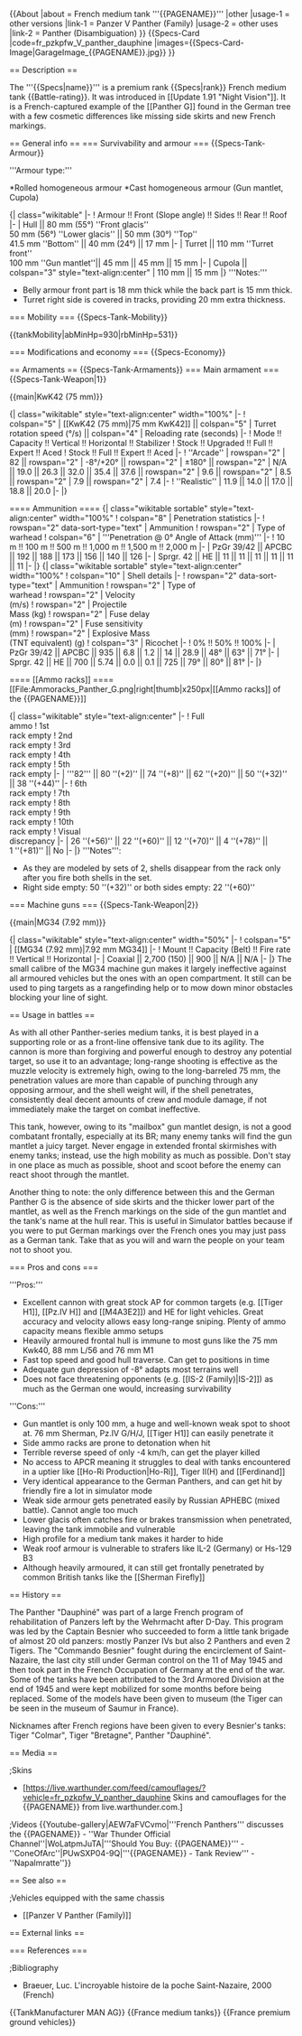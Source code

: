 {{About
|about = French medium tank '''{{PAGENAME}}'''
|other
|usage-1 = other versions
|link-1 = Panzer V Panther (Family)
|usage-2 = other uses
|link-2 = Panther (Disambiguation)
}}
{{Specs-Card
|code=fr_pzkpfw_V_panther_dauphine
|images={{Specs-Card-Image|GarageImage_{{PAGENAME}}.jpg}}
}}

== Description ==
<!-- ''In the description, the first part should be about the history of the creation and combat usage of the vehicle, as well as its key features. In the second part, tell the reader about the ground vehicle in the game. Insert a screenshot of the vehicle, so that if the novice player does not remember the vehicle by name, he will immediately understand what kind of vehicle the article is talking about.'' -->
The '''{{Specs|name}}''' is a premium rank {{Specs|rank}} French medium tank {{Battle-rating}}. It was introduced in [[Update 1.91 "Night Vision"]]. It is a French-captured example of the [[Panther G]] found in the German tree with a few cosmetic differences like missing side skirts and new French markings.

== General info ==
=== Survivability and armour ===
{{Specs-Tank-Armour}}
<!-- ''Describe armour protection. Note the most well protected and key weak areas. Appreciate the layout of modules as well as the number and location of crew members. Is the level of armour protection sufficient, is the placement of modules helpful for survival in combat? If necessary use a visual template to indicate the most secure and weak zones of the armour.'' -->
'''Armour type:'''

*Rolled homogeneous armour
*Cast homogeneous armour (Gun mantlet, Cupola)

{| class="wikitable"
|-
! Armour !! Front (Slope angle) !! Sides !! Rear !! Roof
|-
| Hull || 80 mm (55°) ''Front glacis'' <br> 50 mm (56°) ''Lower glacis'' || 50 mm (30°) ''Top'' <br> 41.5 mm ''Bottom'' || 40 mm (24°) || 17 mm
|-
| Turret || 110 mm ''Turret front'' <br> 100 mm ''Gun mantlet''|| 45 mm || 45 mm || 15 mm
|-
| Cupola || colspan="3" style="text-align:center" | 110 mm || 15 mm
|}
'''Notes:'''

* Belly armour front part is 18 mm thick while the back part is 15 mm thick.
* Turret right side is covered in tracks, providing 20 mm extra thickness.

=== Mobility ===
{{Specs-Tank-Mobility}}
<!-- ''Write about the mobility of the ground vehicle. Estimate the specific power and manoeuvrability, as well as the maximum speed forwards and backwards.'' -->

{{tankMobility|abMinHp=930|rbMinHp=531}}

=== Modifications and economy ===
{{Specs-Economy}}

== Armaments ==
{{Specs-Tank-Armaments}}
=== Main armament ===
{{Specs-Tank-Weapon|1}}
<!-- ''Give the reader information about the characteristics of the main gun. Assess its effectiveness in a battle based on the reloading speed, ballistics and the power of shells. Do not forget about the flexibility of the fire, that is how quickly the cannon can be aimed at the target, open fire on it and aim at another enemy. Add a link to the main article on the gun: <code><nowiki>{{main|Name of the weapon}}</nowiki></code>. Describe in general terms the ammunition available for the main gun. Give advice on how to use them and how to fill the ammunition storage.'' -->
{{main|KwK42 (75 mm)}}

{| class="wikitable" style="text-align:center" width="100%"
|-
! colspan="5" | [[KwK42 (75 mm)|75 mm KwK42]] || colspan="5" | Turret rotation speed (°/s) || colspan="4" | Reloading rate (seconds)
|-
! Mode !! Capacity !! Vertical !! Horizontal !! Stabilizer
! Stock !! Upgraded !! Full !! Expert !! Aced
! Stock !! Full !! Expert !! Aced
|-
! ''Arcade''
| rowspan="2" | 82 || rowspan="2" | -8°/+20° || rowspan="2" | ±180° || rowspan="2" | N/A || 19.0 || 26.3 || 32.0 || 35.4 || 37.6 || rowspan="2" | 9.6 || rowspan="2" | 8.5 || rowspan="2" | 7.9 || rowspan="2" | 7.4
|-
! ''Realistic''
| 11.9 || 14.0 || 17.0 || 18.8 || 20.0
|-
|}

==== Ammunition ====
{| class="wikitable sortable" style="text-align:center" width="100%"
! colspan="8" | Penetration statistics
|-
! rowspan="2" data-sort-type="text" | Ammunition
! rowspan="2" | Type of<br>warhead
! colspan="6" | '''Penetration @ 0° Angle of Attack (mm)'''
|-
! 10 m !! 100 m !! 500 m !! 1,000 m !! 1,500 m !! 2,000 m
|-
| PzGr 39/42 || APCBC || 192 || 188 || 173 || 156 || 140 || 126
|-
| Sprgr. 42 || HE || 11 || 11 || 11 || 11 || 11 || 11
|-
|}
{| class="wikitable sortable" style="text-align:center" width="100%"
! colspan="10" | Shell details
|-
! rowspan="2" data-sort-type="text" | Ammunition
! rowspan="2" | Type of<br>warhead
! rowspan="2" | Velocity<br>(m/s)
! rowspan="2" | Projectile<br>Mass (kg)
! rowspan="2" | Fuse delay<br>(m)
! rowspan="2" | Fuse sensitivity<br>(mm)
! rowspan="2" | Explosive Mass<br>(TNT equivalent) (g)
! colspan="3" | Ricochet
|-
! 0% !! 50% !! 100%
|-
| PzGr 39/42 || APCBC || 935 || 6.8 || 1.2 || 14 || 28.9 || 48° || 63° || 71°
|-
| Sprgr. 42 || HE || 700 || 5.74 || 0.0 || 0.1 || 725 || 79° || 80° || 81°
|-
|}

==== [[Ammo racks]] ====
[[File:Ammoracks_Panther_G.png|right|thumb|x250px|[[Ammo racks]] of the {{PAGENAME}}]]
<!-- '''Last updated: 2.3.0.27''' -->
{| class="wikitable" style="text-align:center"
|-
! Full<br>ammo
! 1st<br>rack empty
! 2nd<br>rack empty
! 3rd<br>rack empty
! 4th<br>rack empty
! 5th<br>rack empty
|-
| '''82''' || 80&nbsp;''(+2)'' || 74&nbsp;''(+8)'' || 62&nbsp;''(+20)'' || 50&nbsp;''(+32)'' || 38&nbsp;''(+44)''
|-
! 6th<br>rack empty
! 7th<br>rack empty
! 8th<br>rack empty
! 9th<br>rack empty
! 10th<br>rack empty
! Visual<br>discrepancy
|-
| 26&nbsp;''(+56)'' || 22&nbsp;''(+60)'' || 12&nbsp;''(+70)'' || 4&nbsp;''(+78)'' || 1&nbsp;''(+81)'' || No
|-
|}
'''Notes''':

* As they are modeled by sets of 2, shells disappear from the rack only after you fire both shells in the set.
* Right side empty: 50&nbsp;''(+32)'' or both sides empty: 22&nbsp;''(+60)''

=== Machine guns ===
{{Specs-Tank-Weapon|2}}
<!-- ''Offensive and anti-aircraft machine guns not only allow you to fight some aircraft but also are effective against lightly armoured vehicles. Evaluate machine guns and give recommendations on its use.'' -->
{{main|MG34 (7.92 mm)}}

{| class="wikitable" style="text-align:center" width="50%"
|-
! colspan="5" | [[MG34 (7.92 mm)|7.92 mm MG34]]
|-
! Mount !! Capacity (Belt) !! Fire rate !! Vertical !! Horizontal
|-
| Coaxial || 2,700 (150) || 900 || N/A || N/A
|-
|}
The small calibre of the MG34 machine gun makes it largely ineffective against all armoured vehicles but the ones with an open compartment. It still can be used to ping targets as a rangefinding help or to mow down minor obstacles blocking your line of sight.

== Usage in battles ==
<!-- ''Describe the tactics of playing in the vehicle, the features of using vehicles in the team and advice on tactics. Refrain from creating a "guide" - do not impose a single point of view but instead give the reader food for thought. Describe the most dangerous enemies and give recommendations on fighting them. If necessary, note the specifics of the game in different modes (AB, RB, SB).'' -->
As with all other Panther-series medium tanks, it is best played in a supporting role or as a front-line offensive tank due to its agility. The cannon is more than forgiving and powerful enough to destroy any potential target, so use it to an advantage; long-range shooting is effective as the muzzle velocity is extremely high, owing to the long-barreled 75 mm, the penetration values are more than capable of punching through any opposing armour, and the shell weight will, if the shell penetrates, consistently deal decent amounts of crew and module damage, if not immediately make the target on combat ineffective.

This tank, however, owing to its "mailbox" gun mantlet design, is not a good combatant frontally, especially at its BR; many enemy tanks will find the gun mantlet a juicy target. Never engage in extended frontal skirmishes with enemy tanks; instead, use the high mobility as much as possible. Don't stay in one place as much as possible, shoot and scoot before the enemy can react shoot through the mantlet.

Another thing to note: the only difference between this and the German Panther G is the absence of side skirts and the thicker lower part of the mantlet, as well as the French markings on the side of the gun mantlet and the tank's name at the hull rear. This is useful in Simulator battles because if you were to put German markings over the French ones you may just pass as a German tank. Take that as you will and warn the people on your team not to shoot you.

=== Pros and cons ===
<!-- ''Summarise and briefly evaluate the vehicle in terms of its characteristics and combat effectiveness. Mark its pros and cons in a bulleted list. Try not to use more than 6 points for each of the characteristics. Avoid using categorical definitions such as "bad", "good" and the like - use substitutions with softer forms such as "inadequate" and "effective".'' -->

'''Pros:'''

* Excellent cannon with great stock AP for common targets (e.g. [[Tiger H1]], [[Pz.IV H]] and [[M4A3E2]]) and HE for light vehicles. Great accuracy and velocity allows easy long-range sniping. Plenty of ammo capacity means flexible ammo setups
* Heavily armoured frontal hull is immune to most guns like the 75 mm Kwk40, 88 mm L/56 and 76 mm M1
* Fast top speed and good hull traverse. Can get to positions in time
* Adequate gun depression of -8° adapts most terrains well
* Does not face threatening opponents (e.g. [[IS-2 (Family)|IS-2]]) as much as the German one would, increasing survivability

'''Cons:'''

* Gun mantlet is only 100 mm, a huge and well-known weak spot to shoot at. 76 mm Sherman, Pz.IV G/H/J, [[Tiger H1]] can easily penetrate it
* Side ammo racks are prone to detonation when hit
* Terrible reverse speed of only -4 km/h, can get the player killed
* No access to APCR meaning it struggles to deal with tanks encountered in a uptier like [[Ho-Ri Production|Ho-Ri]], Tiger II(H) and [[Ferdinand]]
* Very identical appearance to the German Panthers, and can get hit by friendly fire a lot in simulator mode
* Weak side armour gets penetrated easily by Russian APHEBC (mixed battle). Cannot angle too much
* Lower glacis often catches fire or brakes transmission when penetrated, leaving the tank immobile and vulnerable
* High profile for a medium tank makes it harder to hide
* Weak roof armour is vulnerable to strafers like IL-2 (Germany) or Hs-129 B3
* Although heavily armoured, it can still get frontally penetrated by common British tanks like the [[Sherman Firefly]]

== History ==
<!-- ''Describe the history of the creation and combat usage of the vehicle in more detail than in the introduction. If the historical reference turns out to be too long, take it to a separate article, taking a link to the article about the vehicle and adding a block "/History" (example: <nowiki>https://wiki.warthunder.com/(Vehicle-name)/History</nowiki>) and add a link to it here using the <code>main</code> template. Be sure to reference text and sources by using <code><nowiki><ref></ref></nowiki></code>, as well as adding them at the end of the article with <code><nowiki><references /></nowiki></code>. This section may also include the vehicle's dev blog entry (if applicable) and the in-game encyclopedia description (under <code><nowiki>=== In-game description ===</nowiki></code>, also if applicable).'' -->

The Panther "Dauphiné" was part of a large French program of rehabilitation of Panzers left by the Wehrmacht after D-Day. This program was led by the Captain Besnier who succeeded to form a little tank brigade of almost 20 old panzers: mostly Panzer IVs but also 2 Panthers and even 2 Tigers. The "Commando Besnier" fought during the encirclement of Saint-Nazaire, the last city still under German control on the 11 of May 1945 and then took part in the French Occupation of Germany at the end of the war. Some of the tanks have been attributed to the 3rd Armored Division at the end of 1945 and were kept mobilized for some months before being replaced. Some of the models have been given to museum (the Tiger can be seen in the museum of Saumur in France).

Nicknames after French regions have been given to every Besnier's tanks: Tiger "Colmar", Tiger "Bretagne", Panther "Dauphiné".

== Media ==
<!-- ''Excellent additions to the article would be video guides, screenshots from the game, and photos.'' -->

;Skins

* [https://live.warthunder.com/feed/camouflages/?vehicle=fr_pzkpfw_V_panther_dauphine Skins and camouflages for the {{PAGENAME}} from live.warthunder.com.]

;Videos
{{Youtube-gallery|AEW7aFVCvmo|'''French Panthers''' discusses the {{PAGENAME}} - ''War Thunder Official Channel''|WoLatpmJuTA|'''Should You Buy: {{PAGENAME}}''' - ''ConeOfArc''|PUwSXP04-9Q|'''{{PAGENAME}} - Tank Review''' - ''Napalmratte''}}

== See also ==
<!-- ''Links to the articles on the War Thunder Wiki that you think will be useful for the reader, for example:''
* ''reference to the series of the vehicles;''
* ''links to approximate analogues of other nations and research trees.'' -->

;Vehicles equipped with the same chassis

* [[Panzer V Panther (Family)]]

== External links ==
<!-- ''Paste links to sources and external resources, such as:''
* ''topic on the official game forum;''
* ''other literature.'' -->

=== References ===

;Bibliography

* Braeuer, Luc. L'incroyable histoire de la poche Saint-Nazaire, 2000 (French)

{{TankManufacturer MAN AG}}
{{France medium tanks}}
{{France premium ground vehicles}}